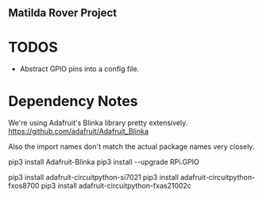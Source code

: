 ## Matilda Rover Project

# TODOS
- Abstract GPIO pins into a config file.

# Dependency Notes
We're using Adafruit's Blinka library pretty extensively.
https://github.com/adafruit/Adafruit_Blinka

Also the import names don't match the actual package names very closely.

pip3 install Adafruit-Blinka
pip3 install --upgrade RPi.GPIO

pip3 install adafruit-circuitpython-si7021
pip3 install adafruit-circuitpython-fxos8700
pip3 install adafruit-circuitpython-fxas21002c
